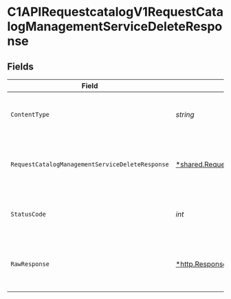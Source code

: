 # C1APIRequestcatalogV1RequestCatalogManagementServiceDeleteResponse


## Fields

| Field                                                                                                                                | Type                                                                                                                                 | Required                                                                                                                             | Description                                                                                                                          |
| ------------------------------------------------------------------------------------------------------------------------------------ | ------------------------------------------------------------------------------------------------------------------------------------ | ------------------------------------------------------------------------------------------------------------------------------------ | ------------------------------------------------------------------------------------------------------------------------------------ |
| `ContentType`                                                                                                                        | *string*                                                                                                                             | :heavy_check_mark:                                                                                                                   | HTTP response content type for this operation                                                                                        |
| `RequestCatalogManagementServiceDeleteResponse`                                                                                      | [*shared.RequestCatalogManagementServiceDeleteResponse](../../../pkg/models/shared/requestcatalogmanagementservicedeleteresponse.md) | :heavy_minus_sign:                                                                                                                   | Empty response with a status code indicating success.                                                                                |
| `StatusCode`                                                                                                                         | *int*                                                                                                                                | :heavy_check_mark:                                                                                                                   | HTTP response status code for this operation                                                                                         |
| `RawResponse`                                                                                                                        | [*http.Response](https://pkg.go.dev/net/http#Response)                                                                               | :heavy_check_mark:                                                                                                                   | Raw HTTP response; suitable for custom response parsing                                                                              |